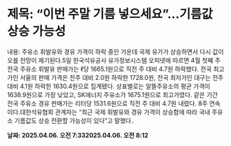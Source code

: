 # **제목: “이번 주말 기름 넣으세요”…기름값 상승 가능성**

  내용: 주유소 휘발유와 경유 가격이 하락 중인 가운데 국제 유가가 상승하면서 다시 값이 오를 전망이 제기된다.5일 한국석유공사 유가정보시스템 오피넷에 따르면 4월 첫째 주 전국 주유소 휘발유 판매가는 ℓ당 1665.1원으로 직전 주 대비 4.7원 하락했다. 전국 최고가인 서울의 판매 가격은 전주 대비 2.0원 하락한 1728.0원, 전국 최저가인 대구는 전주 대비 4.1원 하락한 1630.4원으로 집계됐다. 상표별로는 알뜰주유소의 평균 가격이 1638.9원으로 가장 낮았고, SK에너지 주유소가 1675.1원으로 최고가였다. 같은 기간 전국 주유소 경유 판매가는 리터당 1531.6원으로 직전 주 대비 4.7원 내렸다. 8주 연속이다.대한석유협회 관계자는 “최근 국제 휘발유와 경유 가격이 상승함에 따라 국내 주유소 기름값도 상승 전환할 가능성이 있다”고 말했다．

  **날짜: 2025.04.06. 오전 7:332025.04.06. 오전 8:12**